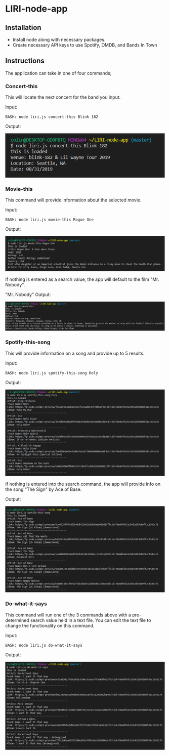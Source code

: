 # LIRI-node-app

## Installation
* Install node along with necessary packages.
* Create necessary API keys to use Spotify, OMDB, and Bands In Town

## Instructions
The application can take in one of four commands;

### Concert-this
This will locate the next concert for the band you input.

Input:
```
BASH: node liri.js concert-this Blink 182
```
Output:

![concert-this-image](images/concert-this.PNG)

### Movie-this
This command will provide information about the selected movie.

Input:
```
BASH: node liri.js movie-this Rogue One
```
Output: 

![movie-this-image](images/movie-this.PNG)

If nothing is entered as a search value, the app will default to the film "Mr. Nobody".

"Mr. Nobody" Output:

![movie-this-default](images/movie-this-default.PNG)

### Spotify-this-song
This will provide information on a song and provide up to 5 results.

Input:
```
BASH: node liri.js spotify-this-song Holy
```
Output:

![spotify-this-image](images/spotify-this.PNG)

If nothing is entered into the search command, the app will provide info on the song "The Sign" by Ace of Base.

Output:

![spotify-this-default-image](images/spotify-this-default.PNG)


### Do-what-it-says
This command will run one of the 3 commands above with a pre-determined search value held in a text file. You can edit the text file to change the functionality on this command.

Input:
```
BASH: node liri.js do-what-it-says
```
Output:

![do-what-it-says](images/do-what-it-says.PNG)


